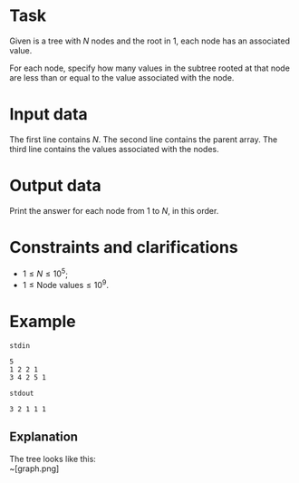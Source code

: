 
# Task

Given is a tree with $N$ nodes and the root in $1$, each node has an associated value.

For each node, specify how many values in the subtree rooted at that node are less than or equal to the value associated with the node.

# Input data

The first line contains $N$. The second line contains the parent array. The third line contains the values associated with the nodes.

# Output data

Print the answer for each node from $1$ to $N$, in this order.

# Constraints and clarifications

- $1 \le N \le 10^5$;
- $1 \le \text{Node values} \le 10^9$.

# Example

`stdin`
```
5
1 2 2 1
3 4 2 5 1
```

`stdout`
```
3 2 1 1 1
```

## Explanation

The tree looks like this:  
~[graph.png]
